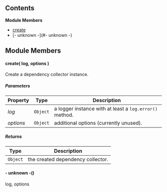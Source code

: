 

## Contents

**Module Members**
- [create](#create)
- [- unknown -](#- unknown -)

## Module Members
#### <a name="create"></a>create( log, options )
Create a dependency collector instance.

##### Parameters
| Property | Type | Description |
| -------- | ---- | ----------- |
| _log_ | `Object` |  a logger instance with at least a `log.error()` method. |
| _options_ | `Object` |  additional options (currently unused). |

##### Returns
| Type | Description |
| ---- | ----------- |
| `Object` |  the created dependency collector. |

#### <a name="- unknown -"></a>- unknown -()
log, options
